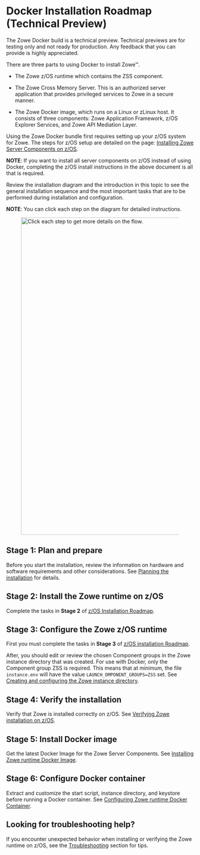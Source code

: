 # Docker Installation Roadmap (Technical Preview)

<Badge text="Technical Preview"/> The Zowe Docker build is a technical preview. Technical previews are for testing only and not ready for production. Any feedback that you can provide is highly appreciated.

There are three parts to using Docker to install Zowe&trade;. 

- The Zowe z/OS runtime which contains the ZSS component.

- The Zowe Cross Memory Server. This is an authorized server application that provides privileged services to Zowe in a secure manner.

- The Zowe Docker image, which runs on a Linux or zLinux host. It consists of three components: Zowe Application Framework, z/OS Explorer Services, and Zowe API Mediation Layer. 

Using the Zowe Docker bundle first requires setting up your z/OS system for Zowe. The steps for z/OS setup are detailed on the page: [Installing Zowe Server Components on z/OS](install-zos.md).

**NOTE**: If you want to install all server components on z/OS instead of using Docker, completing the z/OS install instructions in the above document is all that is required.

Review the installation diagram and the introduction in this topic to see the general installation sequence and the most important tasks that are to be performed during installation and configuration.

**NOTE**: You can click each step on the diagram for detailed instructions.

<figure>
  <img usemap="#home_map1" border="0" id="install-flow" src={require("../images/common/zowe-docker-install-diagram.png").default} width="850" alt="Click each step to get more details on the flow." />
  <figcaption></figcaption>
</figure>
<map name="home_map1" id="home_map1">
  <area href="installandconfig.html#planning-the-installation-of-zowe-server-components" alt="Plan and prepare for the installation" title="Plan and prepare for the installation" shape="rect" coords="326, 63, 474, 105" />
  <area href="systemrequirements.html" alt="Configure system requirements" title="Configure system requirements" shape="rect" coords="318, 183, 467, 224" />

  <area href="https://www.zowe.org/download.html" alt="Download Zowe SMP/E build" title="Download the Zowe SMP/E build from zowe.org" shape="rect" coords="131, 308, 304, 348" />
  <area href="install-zowe-smpe.html" alt="Install the Zowe SMP/E build using JCLs" title="Install the Zowe SMP/E build using JCLs" shape="rect" coords="54, 498, 188, 555" />
  <area href="install-zowe-smpe-zosmf-workflow.html" alt="Install the Zowe SMP/E build with z/OSMF workflow" title="Install the Zowe SMP/E build with z/OSMF workflow" shape="rect" coords="250, 498, 391, 555" />

  <area href="https://www.zowe.org/download.html" alt="Download the Zowe convenience build" title="Download the Zowe convenience build from zowe.org" shape="rect" coords="527, 299, 694, 344" />
  <area href="install-zowe-zos-convenience-build.html#obtaining-and-preparing-the-convenience-build" alt="Verify, transfer, and expand the PAX file on z/OS" title="Verify, transfer, and expand the PAX file on z/OS" shape="rect" coords="526, 368, 696, 410" />
  <area href="install-zowe-zos-convenience-build.html#installing-the-zowe-runtime" alt="Install the Zowe runtime using shell script" title="Install the Zowe runtime using shell script" shape="rect" coords="450, 500, 574, 552" />
  <area href="install-zowe-zos-convenience-build.html#installing-the-zowe-runtime" alt="Install the Zowe runtime with z/OSMF workflow" title="Install the Zowe runtime with z/OSMF workflow" shape="rect" coords="647, 499, 774, 554" />

  <area href="configure-zos-system.html" alt="Configure the z/OS system for Zowe using ZWESECUR" title="Configure the z/OS system for Zowe using ZWESECUR" shape="rect" coords="121, 756, 426, 808" />
  <area href="configure-certificates.html" alt="Configure Zowe certificates using shell script" title="Create the Zowe certificates keystore directory using shell script" shape="rect" coords="124, 830, 426, 882" />
  <area href="configure-xmem-server.html" alt="Configure the Zowe cross memory server using shell script" title="Install and configure the Zowe cross memory server (ZWESISTC) using shell script" shape="rect" coords="123, 909, 426, 952" />
  <area href="configure-instance-directory.html" alt="Create and configure the Zowe instance directory using shell script" title="Create and configure the Zowe instance directory using shell script" shape="rect" coords="121, 976, 426, 1038" />
  <area href="configure-zowe-server.html" alt="Install and start the Zowe started task using shell script" title="Install and start the Zowe started task (ZWESVSTC) using shell script" shape="rect" coords="125, 1065, 426, 1117" />

  <area href="configure-zowe-zosmf-workflow.html#configure-z-os-security-manager" alt="Configure Zowe security manager with z/OSMF workflow" title="Configure Zowe security manager with z/OSMF workflow" shape="rect" coords="515, 759, 757, 805" />
  <area href="configure-zowe-zosmf-workflow.html#configure-zowe-certificates" alt="Configure Zowe certificates with z/OSMF workflow" title="Configure Zowe certificates with z/OSMF workflow" shape="rect" coords="515, 832, 754, 882" />
  <area href="configure-zowe-zosmf-workflow.html#configure-zowe-cross-memory-server" alt="Configure Zowe Cross Memory Server with z/OSMF workflow" title="Configure Zowe Cross Memory Server with z/OSMF workflow" shape="rect" coords="515, 905, 757, 960" />
  <area href="configure-zowe-zosmf-workflow.html#create-and-configure-the-zowe-instance-directory-and-start-the-zowe-started-task" alt="Create and configure the Zowe instance directory and start Zowe with z/OSMF workflow" title="Create and configure the Zowe instance directory and start Zowe with z/OSMF workflow" shape="rect" coords="513, 977, 757, 1042" />

  <area href="verify-zowe-runtime-install.html" alt="Verify Zowe installation on z/OS" title="Verify Zowe installation on z/OS" shape="rect" coords="224, 1154, 616, 1198" />

  <area href="install-docker-image.html#installing-via-docker-hub" alt="Pull image from Docker Hub" title="Pull image from Docker Hub" shape="rect" coords="46, 1390, 416, 1445" />
  <area href="install-docker-image.html#installing-via-direct-download" alt="Download image tarball" title="Download image tarball" shape="rect" coords="495, 1390, 780, 1445" />
  <area href="install-docker-image.html#loading-an-image-from-tarball" alt="Load image into Docker" title="Load image into Docker" shape="rect" coords="495, 1465, 780, 1515" />
  
  <area href="configuring-docker.html#quick-start-for-the-zowe-runtime-in-docker" alt="Copy sample scripts and instance out of container" title="Copy sample scripts and instance out of container" shape="rect" coords="250, 1605, 610, 1660" />
  <area href="configuring-docker.html#using-an-instance-directory-external-to-the-container" alt="Configure external instance" title="Configure external instance" shape="rect" coords="250, 1680, 610, 1735" />
  <area href="configuring-docker.html#using-external-certificates" alt="Configure security certificates" title="Configure security certificates" shape="rect" coords="250, 1755, 610, 1810" />

</map>

## Stage 1: Plan and prepare

Before you start the installation, review the information on hardware and software requirements and other considerations. See [Planning the installation](installandconfig.md) for details.

## Stage 2: Install the Zowe runtime on z/OS

Complete the tasks in **Stage 2** of [z/OS Installation Roadmap](install-zos.md#stage-2-install-the-zowe-z-os-runtime).

## Stage 3: Configure the Zowe z/OS runtime  

First you must complete the tasks in **Stage 3** of [z/OS installation Roadmap](install-zos.md#stage-3-configure-the-zowe-z-os-runtime).

After, you should edit or review the chosen Component groups in the Zowe instance directory that was created. For use with Docker, only the Component group ZSS is required. This means that at minimum, the file `instance.env` will have the value `LAUNCH_OMPONENT_GROUPS=ZSS` set. See [Creating and configuring the Zowe instance directory](configure-instance-directory.md#component-groups).

## Stage 4: Verify the installation

Verify that Zowe is installed correctly on z/OS. See [Verifying Zowe installation on z/OS](verify-zowe-runtime-install.md).

## Stage 5: Install Docker image  

Get the latest Docker Image for the Zowe Server Components. See [Installing Zowe runtime Docker Image](install-docker-image.md).

## Stage 6: Configure Docker container  

Extract and customize the start script, instance directory, and keystore before running a Docker container. See [Configuring Zowe runtime Docker Container](configuring-docker.md).

## Looking for troubleshooting help?

If you encounter unexpected behavior when installing or verifying the Zowe runtime on z/OS, see the [Troubleshooting](../troubleshoot/troubleshooting.md) section for tips.

